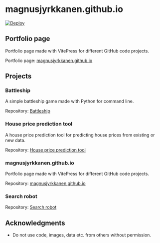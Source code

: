 # magnusjyrkkanen.github.io

[![Deploy](https://github.com/magnusjyrkkanen/magnusjyrkkanen.github.io/actions/workflows/main.yml/badge.svg)](https://github.com/magnusjyrkkanen/magnusjyrkkanen.github.io/actions/workflows/main.yml)

## Portfolio page

Portfolio page made with VitePress for different GitHub code projects.

Portfolio page: [magnusjyrkkanen.github.io](https://magnusjyrkkanen.github.io/)

## Projects

### Battleship

A simple battleship game made with Python for command line.

Repository: [Battleship](https://github.com/magnusjyrkkanen/battleship)

### House price prediction tool

A house price prediction tool for predicting house prices from existing or new data.

Repository: [House price prediction tool](https://github.com/magnusjyrkkanen/house_price_prediction_tool)

### magnusjyrkkanen.github.io

Portfolio page made with VitePress for different GitHub code projects.

Repository: [magnusjyrkkanen.github.io](https://github.com/magnusjyrkkanen/magnusjyrkkanen.github.io)

### Search robot

Repository: [Search robot](https://github.com/magnusjyrkkanen/search-robot)

## Acknowledgments

* Do not use code, images, data etc. from others without permission.
